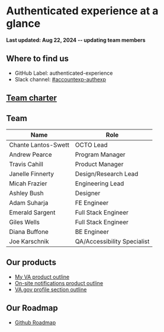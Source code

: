 # Authenticated experience at a glance

**Last updated: Aug 22, 2024 -- updating team members**

## Where to find us 

- GitHub Label: authenticated-experience 
- Slack channel: [#accountexp-authexp](https://dsva.slack.com/channels/accountexp-authexp) 

## [Team charter](https://github.com/department-of-veterans-affairs/va.gov-team/blob/master/products/identity-personalization/team/charter.md)

## Team

|Name|Role|
|----|----|
|Chante Lantos-Swett |OCTO Lead|
|Andrew Pearce| Program Manager |
|Travis Cahill|Product Manager|
|Janelle Finnerty | Design/Research Lead | 
| Micah Frazier | Engineering Lead | 
|Ashley Bush|	Designer | 
|Adam Suharja | FE Engineer| 
|Emerald Sargent | Full Stack Engineer |
|Giles Wells| Full Stack Engineer | 
|Diana Buffone| BE Engineer |
|Joe Karschnik | QA/Accessibility Specialist|

## Our products

- [My VA product outline](https://github.com/department-of-veterans-affairs/va.gov-team/tree/master/products/identity-personalization/my-va#readme)
- [On-site notifications product outline](https://github.com/department-of-veterans-affairs/va.gov-team/tree/master/products/identity-personalization/onsite-notifications)
- [VA.gov profile section outline](https://github.com/department-of-veterans-affairs/va.gov-team/blob/master/products/identity-personalization/profile/README.md)

## Our Roadmap
- [Github Roadmap](https://github.com/orgs/department-of-veterans-affairs/projects/1174/views/57)
